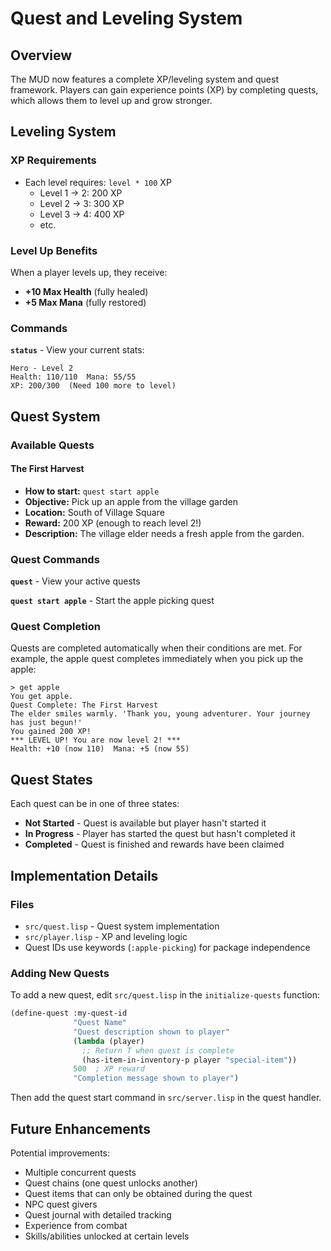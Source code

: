 # Quest and Leveling System

## Overview

The MUD now features a complete XP/leveling system and quest framework. Players can gain experience points (XP) by completing quests, which allows them to level up and grow stronger.

## Leveling System

### XP Requirements
- Each level requires: `level * 100` XP
  - Level 1 → 2: 200 XP
  - Level 2 → 3: 300 XP
  - Level 3 → 4: 400 XP
  - etc.

### Level Up Benefits
When a player levels up, they receive:
- **+10 Max Health** (fully healed)
- **+5 Max Mana** (fully restored)

### Commands

**`status`** - View your current stats:
```
Hero - Level 2
Health: 110/110  Mana: 55/55
XP: 200/300  (Need 100 more to level)
```

## Quest System

### Available Quests

#### The First Harvest
- **How to start:** `quest start apple`
- **Objective:** Pick up an apple from the village garden
- **Location:** South of Village Square
- **Reward:** 200 XP (enough to reach level 2!)
- **Description:** The village elder needs a fresh apple from the garden.

### Quest Commands

**`quest`** - View your active quests

**`quest start apple`** - Start the apple picking quest

### Quest Completion

Quests are completed automatically when their conditions are met. For example, the apple quest completes immediately when you pick up the apple:

```
> get apple
You get apple.
Quest Complete: The First Harvest
The elder smiles warmly. 'Thank you, young adventurer. Your journey has just begun!'
You gained 200 XP!
*** LEVEL UP! You are now level 2! ***
Health: +10 (now 110)  Mana: +5 (now 55)
```

## Quest States

Each quest can be in one of three states:
- **Not Started** - Quest is available but player hasn't started it
- **In Progress** - Player has started the quest but hasn't completed it
- **Completed** - Quest is finished and rewards have been claimed

## Implementation Details

### Files
- `src/quest.lisp` - Quest system implementation
- `src/player.lisp` - XP and leveling logic
- Quest IDs use keywords (`:apple-picking`) for package independence

### Adding New Quests

To add a new quest, edit `src/quest.lisp` in the `initialize-quests` function:

```lisp
(define-quest :my-quest-id
              "Quest Name"
              "Quest description shown to player"
              (lambda (player)
                ;; Return T when quest is complete
                (has-item-in-inventory-p player "special-item"))
              500  ; XP reward
              "Completion message shown to player")
```

Then add the quest start command in `src/server.lisp` in the quest handler.

## Future Enhancements

Potential improvements:
- Multiple concurrent quests
- Quest chains (one quest unlocks another)
- Quest items that can only be obtained during the quest
- NPC quest givers
- Quest journal with detailed tracking
- Experience from combat
- Skills/abilities unlocked at certain levels